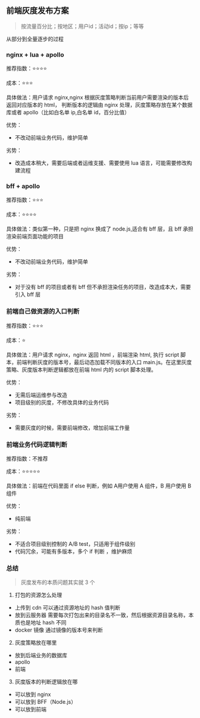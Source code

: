 ## 前端灰度发布方案

> 按流量百分比；按地区；用户id；活动id；按ip；等等

从部分到全量逐步的过程

### nginx + lua + apollo
推荐指数：⭐⭐⭐⭐

成本：⭐⭐⭐

具体做法：用户请求 nginx,nginx 根据灰度策略判断当前用户需要渲染的版本后返回对应版本的 html， 判断版本的逻辑由 nginx 处理，灰度策略存放在某个数据库或者 apollo（比如白名单 ip,白名单 id，百分比值）

优势：
* 不改动前端业务代码，维护简单

劣势：
* 改造成本稍大，需要后端或者运维支援、需要使用 lua 语言，可能需要修改构建流程

### bff + apollo
推荐指数：⭐⭐⭐

成本：⭐⭐⭐⭐

具体做法：类似第一种，只是把 nginx 换成了 node.js,适合有 bff 层，且 bff 承担渲染前端页面功能的项目

优势：
* 不改动前端业务代码，维护简单

劣势：
* 对于没有 bff 的项目或者有 bff 但不承担渲染任务的项目，改造成本大，需要引入 bff 层

### 前端自己做资源的入口判断
推荐指数：⭐⭐⭐

成本：⭐

具体做法：用户请求 nginx，nginx 返回 html ，前端渲染 html, 执行 script 脚本，前端判断灰度的版本号，最后动态加载不同版本的入口 main.js。在这里灰度策略、灰度版本判断逻辑都放在前端 html 内的 script 脚本处理。

优势：
* 无需后端运维参与改造
* 项目级别的灰度，不修改具体的业务代码

劣势：
* 需要灰度的时候，需要前端修改，增加前端工作量

### 前端业务代码逻辑判断
推荐指数：不推荐

成本：⭐⭐⭐⭐⭐

具体做法：前端在代码里面 if else 判断，例如 A用户使用 A 组件，B 用户使用 B 组件

优势：
* 纯前端

劣势：
* 不适合项目级别控制的 A/B test，只适用于组件级别
* 代码冗余，可能有多版本，多个 if 判断 ，维护麻烦

### 总结
> 灰度发布的本质问题其实就 3 个
1. 打包的资源怎么处理
* 上传到 cdn
可以通过资源地址的 hash 值判断
* 放到云服务器
需要每次打包出来的目录名不一致，然后根据资源目录名称，本质也是地址 hash 不同
* docker 镜像
通过镜像的版本号来判断

2. 灰度策略放在哪里
* 放到后端业务的数据库
* apollo
* 前端

3. 灰度版本的判断逻辑放在哪
* 可以放到 nginx
* 可以放到 BFF（Node.js）
* 可以放到前端
